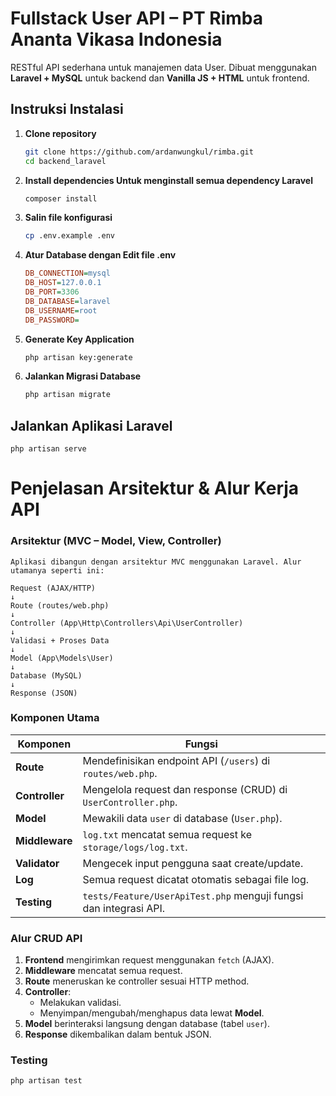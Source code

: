 # Fullstack User API – PT Rimba Ananta Vikasa Indonesia

RESTful API sederhana untuk manajemen data User. Dibuat menggunakan **Laravel + MySQL** untuk backend dan **Vanilla JS + HTML** untuk frontend.

## Instruksi Instalasi

1. **Clone repository**
   ```bash
   git clone https://github.com/ardanwungkul/rimba.git
   cd backend_laravel

2. **Install dependencies Untuk menginstall semua dependency Laravel**
    ```bash
    composer install

3. **Salin file konfigurasi**
    ```bash
    cp .env.example .env

4. **Atur Database dengan Edit file .env**
    ```ini
    DB_CONNECTION=mysql
    DB_HOST=127.0.0.1
    DB_PORT=3306
    DB_DATABASE=laravel
    DB_USERNAME=root
    DB_PASSWORD=

5. **Generate Key Application**
    ```bash
    php artisan key:generate

6. **Jalankan Migrasi Database**
    ```bash
    php artisan migrate

## Jalankan Aplikasi Laravel
    php artisan serve

# Penjelasan Arsitektur & Alur Kerja API
### Arsitektur (MVC – Model, View, Controller)
    Aplikasi dibangun dengan arsitektur MVC menggunakan Laravel. Alur utamanya seperti ini:

    Request (AJAX/HTTP)
    ↓
    Route (routes/web.php)
    ↓ 
    Controller (App\Http\Controllers\Api\UserController) 
    ↓ 
    Validasi + Proses Data
    ↓ 
    Model (App\Models\User) 
    ↓ 
    Database (MySQL) 
    ↓ 
    Response (JSON)

### Komponen Utama

| Komponen        | Fungsi                                                                 |
|-----------------|------------------------------------------------------------------------|
| **Route**        | Mendefinisikan endpoint API (`/users`) di `routes/web.php`.            |
| **Controller**   | Mengelola request dan response (CRUD) di `UserController.php`.         |
| **Model**        | Mewakili data `user` di database (`User.php`).                         |
| **Middleware**   | `log.txt` mencatat semua request ke `storage/logs/log.txt`.    |
| **Validator**    | Mengecek input pengguna saat create/update.                           |
| **Log**          | Semua request dicatat otomatis sebagai file log.                       |
| **Testing**      | `tests/Feature/UserApiTest.php` menguji fungsi dan integrasi API.         |

### Alur CRUD API

1. **Frontend** mengirimkan request menggunakan `fetch` (AJAX).
2. **Middleware** mencatat semua request.
3. **Route** meneruskan ke controller sesuai HTTP method.
4. **Controller**:
   - Melakukan validasi.
   - Menyimpan/mengubah/menghapus data lewat **Model**.
5. **Model** berinteraksi langsung dengan database (tabel `user`).
6. **Response** dikembalikan dalam bentuk JSON.

### Testing
    php artisan test